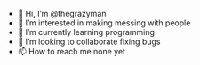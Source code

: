 - 👋 Hi, I’m @thegrazyman
- 👀 I’m interested in making messing with people
- 🌱 I’m currently learning programming
- 💞️ I’m looking to collaborate fixing bugs
- 📫 How to reach me none yet

<!---
thegrazyman/thegrazyman is a ✨ special ✨ repository because its `README.md` (this file) appears on your GitHub profile.
You can click the Preview link to take a look at your changes.
--->
